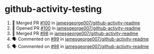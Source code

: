 # github-activity-testing

<!--START_SECTION:activity-->
1. 🎉 Merged PR [#100](https://github.com/jamesgeorge007/github-activity-readme/pull/100) in [jamesgeorge007/github-activity-readme](https://github.com/jamesgeorge007/github-activity-readme)
2. 💪 Opened PR [#100](https://github.com/jamesgeorge007/github-activity-readme/pull/100) in [jamesgeorge007/github-activity-readme](https://github.com/jamesgeorge007/github-activity-readme)
3. 🎉 Merged PR [#98](https://github.com/jamesgeorge007/github-activity-readme/pull/98) in [jamesgeorge007/github-activity-readme](https://github.com/jamesgeorge007/github-activity-readme)
4. 🗣 Commented on [#99](https://github.com/jamesgeorge007/github-activity-readme/issues/99#issuecomment-1576142650) in [jamesgeorge007/github-activity-readme](https://github.com/jamesgeorge007/github-activity-readme)
5. 🗣 Commented on [#98](https://github.com/jamesgeorge007/github-activity-readme/pull/98#issuecomment-1575664700) in [jamesgeorge007/github-activity-readme](https://github.com/jamesgeorge007/github-activity-readme)
<!--END_SECTION:activity-->
